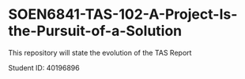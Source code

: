 # SOEN6841-TAS-102-A-Project-Is-the-Pursuit-of-a-Solution
This repository will state the evolution of the TAS Report

Student ID: 40196896
